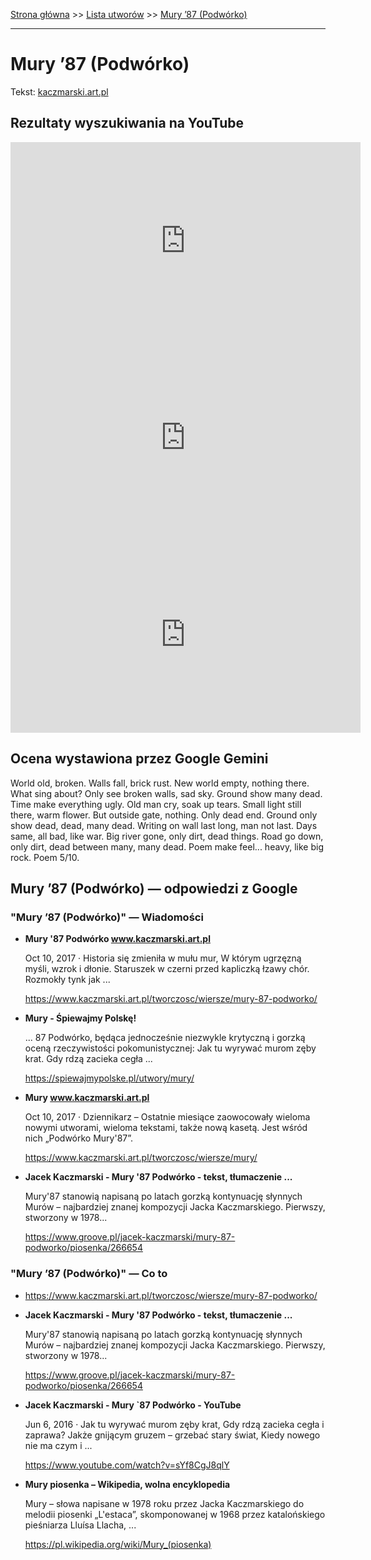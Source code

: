 [Strona główna](../index.md) >> [Lista utworów](../list.md) >> [Mury ’87 (Podwórko)](297.md)

---

# Mury ’87 (Podwórko)

Tekst: [kaczmarski.art.pl](https://www.kaczmarski.art.pl/tworczosc/wiersze/mury-87-podworko/)

## Rezultaty wyszukiwania na YouTube

<iframe width="560" height="315" src="https://www.youtube.com/embed/5Gq0PhVh0is?si=IdontcarewhotheIRSsendsImnotpayingtaxes" title="YouTube video player" frameborder="0" allow="accelerometer; autoplay; clipboard-write; encrypted-media; gyroscope; picture-in-picture; web-share" referrerpolicy="strict-origin-when-cross-origin" allowfullscreen></iframe>

<iframe width="560" height="315" src="https://www.youtube.com/embed/T-PUx7AdxC4?si=IdontcarewhotheIRSsendsImnotpayingtaxes" title="YouTube video player" frameborder="0" allow="accelerometer; autoplay; clipboard-write; encrypted-media; gyroscope; picture-in-picture; web-share" referrerpolicy="strict-origin-when-cross-origin" allowfullscreen></iframe>

<iframe width="560" height="315" src="https://www.youtube.com/embed/ggRNPYYYq8A?si=IdontcarewhotheIRSsendsImnotpayingtaxes" title="YouTube video player" frameborder="0" allow="accelerometer; autoplay; clipboard-write; encrypted-media; gyroscope; picture-in-picture; web-share" referrerpolicy="strict-origin-when-cross-origin" allowfullscreen></iframe>

## Ocena wystawiona przez Google Gemini

World old, broken. Walls fall, brick rust. New world empty, nothing there. What sing about? Only see broken walls, sad sky. Ground show many dead. Time make everything ugly. Old man cry, soak up tears. Small light still there, warm flower. But outside gate, nothing. Only dead end. Ground only show dead, dead, many dead. Writing on wall last long, man not last. Days same, all bad, like war. Big river gone, only dirt, dead things. Road go down, only dirt, dead between many, many dead. Poem make feel... heavy, like big rock. Poem 5/10.


## Mury ’87 (Podwórko) — odpowiedzi z Google

### "Mury ’87 (Podwórko)" — Wiadomości

- **Mury '87 Podwórko www.kaczmarski.art.pl**

    Oct 10, 2017  ·  Historia się zmieniła w mułu mur, W którym ugrzęzną myśli, wzrok i dłonie. Staruszek w czerni przed kapliczką łzawy chór. Rozmokły tynk jak ... 

   <https://www.kaczmarski.art.pl/tworczosc/wiersze/mury-87-podworko/>
- **Mury - Śpiewajmy Polskę!**

    ... 87 Podwórko, będąca jednocześnie niezwykle krytyczną i gorzką oceną rzeczywistości pokomunistycznej: Jak tu wyrywać murom zęby krat. Gdy rdzą zacieka cegła ... 

   <https://spiewajmypolske.pl/utwory/mury/>
- **Mury www.kaczmarski.art.pl**

    Oct 10, 2017  ·  Dziennikarz – Ostatnie miesiące zaowocowały wieloma nowymi utworami, wieloma tekstami, także nową kasetą. Jest wśród nich „Podwórko Mury'87”. 

   <https://www.kaczmarski.art.pl/tworczosc/wiersze/mury/>
- **Jacek Kaczmarski - Mury '87 Podwórko - tekst, tłumaczenie ...**

    Mury'87 stanowią napisaną po latach gorzką kontynuację słynnych Murów – najbardziej znanej kompozycji Jacka Kaczmarskiego. Pierwszy, stworzony w 1978... 

   <https://www.groove.pl/jacek-kaczmarski/mury-87-podworko/piosenka/266654>

### "Mury ’87 (Podwórko)" — Co to

- <https://www.kaczmarski.art.pl/tworczosc/wiersze/mury-87-podworko/>
- **Jacek Kaczmarski - Mury '87 Podwórko - tekst, tłumaczenie ...**

    Mury'87 stanowią napisaną po latach gorzką kontynuację słynnych Murów – najbardziej znanej kompozycji Jacka Kaczmarskiego. Pierwszy, stworzony w 1978... 

   <https://www.groove.pl/jacek-kaczmarski/mury-87-podworko/piosenka/266654>
- **Jacek Kaczmarski - Mury `87 Podwórko - YouTube**

    Jun 6, 2016  ·  Jak tu wyrywać murom zęby krat, Gdy rdzą zacieka cegła i zaprawa? Jakże gnijącym gruzem – grzebać stary świat, Kiedy nowego nie ma czym i ... 

   <https://www.youtube.com/watch?v=sYf8CgJ8qlY>
- **Mury piosenka – Wikipedia, wolna encyklopedia**

    Mury – słowa napisane w 1978 roku przez Jacka Kaczmarskiego do melodii piosenki „L'estaca”, skomponowanej w 1968 przez katalońskiego pieśniarza Lluísa Llacha, ... 

   <https://pl.wikipedia.org/wiki/Mury_(piosenka)>

